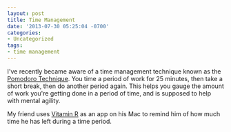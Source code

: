 ```yaml
---
layout: post
title: Time Management
date: '2013-07-30 05:25:04 -0700'
categories:
- Uncategorized
tags:
- time management
---
```

I've recently became aware of a time management technique known as the [Pomodoro Technique](http://en.wikipedia.org/wiki/Pomodoro_Technique). You time a period of work for 25 minutes, then take a short break, then do another period again. This helps you gauge the amount of work you're getting done in a period of time, and is supposed to help with mental agility.

My friend uses [Vitamin R](http://www.publicspace.net/Vitamin-R/) as an app on his Mac to remind him of how much time he has left during a time period.
